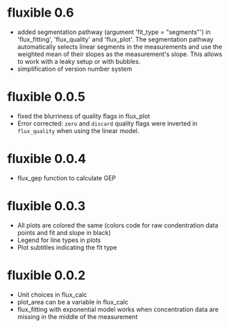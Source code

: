 # fluxible 0.6

* added segmentation pathway (argument 'fit_type = "segments"') in 'flux_fitting', 'flux_quality' and 'flux_plot'. The segmentation pathway automatically selects linear segments in the measurements and use the weighted mean of their slopes as the measurement's slope. This allows to work with a leaky setup or with bubbles.
* simplification of version number system

# fluxible 0.0.5

* fixed the blurriness of quality flags in flux_plot
* Error corrected: `zero` and `discard` quality flags were inverted in `flux_quality` when using the linear model.

# fluxible 0.0.4

* flux_gep function to calculate GEP

# fluxible 0.0.3

* All plots are colored the same (colors code for raw condentration data points and fit and slope in black)
* Legend for line types in plots
* Plot subtitles indicating the fit type

# fluxible 0.0.2

* Unit choices in flux_calc
* plot_area can be a variable in flux_calc
* flux_fitting with exponential model works when concentration data are missing in the middle of the measurement